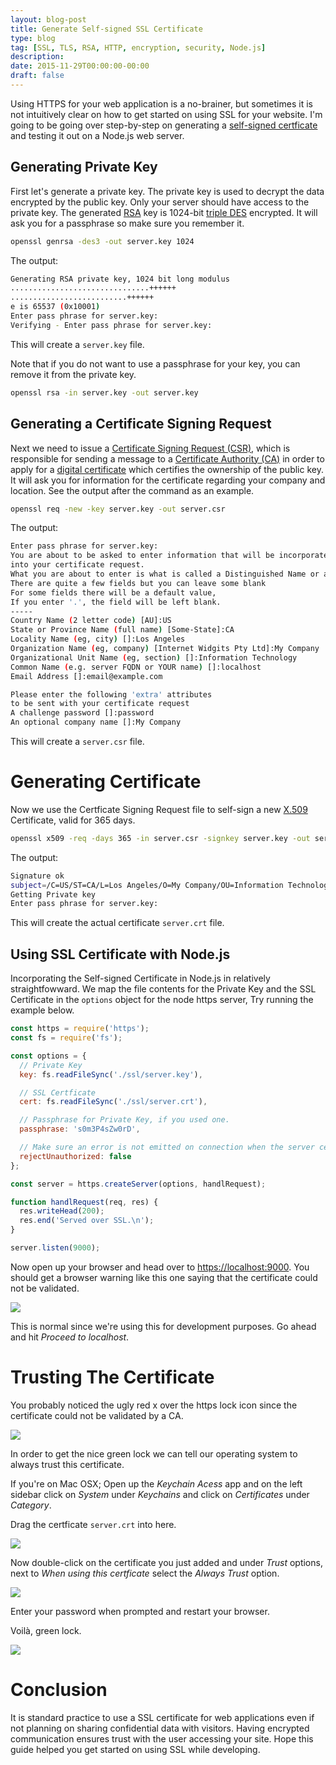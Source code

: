 ```yaml
---
layout: blog-post
title: Generate Self-signed SSL Certificate
type: blog
tag: [SSL, TLS, RSA, HTTP, encryption, security, Node.js]
description:
date: 2015-11-29T00:00:00-00:00
draft: false
---
```

Using HTTPS for your web application is a no-brainer, but sometimes it is not intuitively clear on how to get started on using SSL for your website.
I'm going to be going over step-by-step on generating a [self-signed certficate](https://en.wikipedia.org/wiki/Self-signed_certificate) and testing it out on a Node.js web server.

## Generating Private Key

First let's generate a private key. The private key is used to decrypt the data encrypted by the public key.
Only your server should have access to the private key.
The generated [RSA](https://en.wikipedia.org/wiki/RSA_(cryptosystem)) key is 1024-bit [triple DES](https://en.wikipedia.org/wiki/Triple_DES) encrypted.
It will ask you for a passphrase so make sure you remember it.

```bash
openssl genrsa -des3 -out server.key 1024
```

The output:

```bash
Generating RSA private key, 1024 bit long modulus
...............................++++++
..........................++++++
e is 65537 (0x10001)
Enter pass phrase for server.key:
Verifying - Enter pass phrase for server.key:
```

This will create a `server.key` file.

Note that if you do not want to use a passphrase for your key, you can remove it from the private key.

```bash
openssl rsa -in server.key -out server.key
```

## Generating a Certificate Signing Request

Next we need to issue a [Certificate Signing Request (CSR)](https://en.wikipedia.org/wiki/Certificate_signing_request), which is responsible for sending a message to a [Certificate Authority (CA)](https://en.wikipedia.org/wiki/Certificate_authority) in order to apply for a [digital certificate](https://en.wikipedia.org/wiki/Public_key_certificate) which certifies the ownership of the public key.
It will ask you for information for the certificate regarding your company and location. See the output after the command as an example.

```bash
openssl req -new -key server.key -out server.csr
```

The output:

```bash
Enter pass phrase for server.key:
You are about to be asked to enter information that will be incorporated
into your certificate request.
What you are about to enter is what is called a Distinguished Name or a DN.
There are quite a few fields but you can leave some blank
For some fields there will be a default value,
If you enter '.', the field will be left blank.
-----
Country Name (2 letter code) [AU]:US
State or Province Name (full name) [Some-State]:CA
Locality Name (eg, city) []:Los Angeles
Organization Name (eg, company) [Internet Widgits Pty Ltd]:My Company
Organizational Unit Name (eg, section) []:Information Technology
Common Name (e.g. server FQDN or YOUR name) []:localhost
Email Address []:email@example.com

Please enter the following 'extra' attributes
to be sent with your certificate request
A challenge password []:password
An optional company name []:My Company
```

This will create a `server.csr` file.

# Generating Certificate

Now we use the Certficate Signing Request file to self-sign a new [X.509](https://en.wikipedia.org/wiki/X.509) Certificate, valid for 365 days.

```bash
openssl x509 -req -days 365 -in server.csr -signkey server.key -out server.crt
```

The output:

```bash
Signature ok
subject=/C=US/ST=CA/L=Los Angeles/O=My Company/OU=Information Technology/CN=localhost/emailAddress=email@example.com
Getting Private key
Enter pass phrase for server.key:
```

This will create the actual certificate `server.crt` file.

## Using SSL Certificate with Node.js

Incorporating the Self-signed Certificate in Node.js in relatively straightfowward.
We map the file contents for the Private Key and the SSL Certificate in the `options` object for the node https server,
Try running the example below.

```javascript
const https = require('https');
const fs = require('fs');

const options = {
  // Private Key
  key: fs.readFileSync('./ssl/server.key'),

  // SSL Certficate
  cert: fs.readFileSync('./ssl/server.crt'),

  // Passphrase for Private Key, if you used one.
  passphrase: 's0m3P4sZw0rD',

  // Make sure an error is not emitted on connection when the server certificate verification against the list of supplied CAs fails.
  rejectUnauthorized: false
};

const server = https.createServer(options, handlRequest);

function handlRequest(req, res) {
  res.writeHead(200);
  res.end('Served over SSL.\n');
}

server.listen(9000);
```

Now open up your browser and head over to [https://localhost:9000](https://localhost:9000).
You should get a browser warning like this one saying that the certificate could not be validated.

[![](connection-not-private-proceed.png)](connection-not-private-proceed.png)

This is normal since we're using this for development purposes. Go ahead and hit *Proceed to localhost*.


# Trusting The Certificate

You probably noticed the ugly red x over the https lock icon since the certificate could not be validated by a CA.

[![](ssl-lock-x.png)](ssl-lock-x.png)

In order to get the nice green lock we can tell our operating system to always trust this certificate.

If you're on Mac OSX; Open up the *Keychain Acess* app and on the left sidebar click on *System* under *Keychains* and click on *Certificates* under *Category*.

Drag the certficate `server.crt` into here.

[![](system-keychain.png)](system-keychain.png)

Now double-click on the certificate you just added and under *Trust* options, next to *When using this certficate* select the *Always Trust* option.

[![](certificate-always-trust.png)](certificate-always-trust.png)

Enter your password when prompted and restart your browser.

Voilà, green lock.

[![](ssl-lock-ok.png)](ssl-lock-ok.png)

# Conclusion

It is standard practice to use a SSL certificate for web applications even if not planning on sharing confidential data with visitors. Having encrypted communication ensures trust with the user accessing your site. Hope this guide helped you get started on using SSL while developing.


